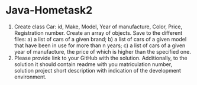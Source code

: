 # Java-Hometask2

1. Create class Car: id, Make, Model, Year of manufacture, Color, Price, 
Registration number. Create an array of objects. 
Save to the different files: a) a list of cars of a given brand; b) a list of cars of 
a given model that have been in use for more than n years; c) a list of cars of 
a given year of manufacture, the price of which is higher than the specified 
one.
2. Please provide link to your GitHub with the solution. Additionally, to the 
solution it should contain readme with you matriculation number, solution 
project short description with indication of the development environment. 
